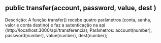 ## public transfer(account, password, value, dest )
Descrição: A função transfer() recebe quatro parâmetros (conta, senha, valor e conta destino) e faz a autenticação na api (http://localhost:3000/api/transferencia);
Parâmetros: account(number), password(number), value(number), dest(number);